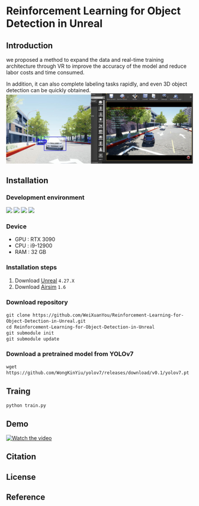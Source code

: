 # Reinforcement Learning for Object Detection in Unreal
## Introduction

we proposed a method to expand the data and real-time training architecture through VR to improve the accuracy of the model and reduce labor costs and time consumed.

In addition, it can also complete labeling tasks rapidly, and even 3D object detection can be quickly obtained.
![](doc/img/demo.jpg)

## Installation
### Development environment
 ![](https://img.shields.io/badge/windows-11-orange) 
 ![](https://img.shields.io/badge/Python-3.10-green)
 ![](https://img.shields.io/badge/airsim-1.6-yellow)
 ![](https://img.shields.io/badge/unreal-4.27.x-purple)
### Device
- GPU : RTX 3090
- CPU : i9-12900
- RAM : 32 GB

### Installation steps
1. Download [Unreal](https://www.unrealengine.com/en-US/download) ```4.27.X```
2. Download [Airsim](https://github.com/Microsoft/AirSim) ```1.6```
### Download repository
 ```
git clone https://github.com/WeiXuanYou/Reinforcement-Learning-for-Object-Detection-in-Unreal.git
cd Reinforcement-Learning-for-Object-Detection-in-Unreal
git submodule init
git submodule update
```
###  Download a pretrained model from YOLOv7
```
wget https://github.com/WongKinYiu/yolov7/releases/download/v0.1/yolov7.pt
```

## Traing
```
python train.py
```

## Demo
[![Watch the video](doc/img/demo.gif)](doc/img/demo.gif)

## Citation
## License
## Reference
